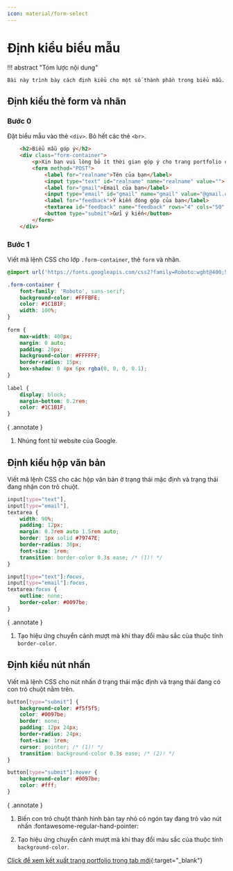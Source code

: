 ```yaml
---
icon: material/form-select
---
```


# Định kiểu biểu mẫu

!!! abstract "Tóm lược nội dung"

    Bài này trình bày cách định kiểu cho một số thành phần trong biểu mẫu.

## Định kiểu thẻ form và nhãn

### Bước 0

Đặt biểu mẫu vào thẻ `<div>`. Bỏ hết các thẻ `<br>`.

```html title="portfolio.html" linenums="115" hl_lines="2 13"
    <h2>Biểu mẫu góp ý</h2>
    <div class="form-container">
        <p>Xin bạn vui lòng bỏ ít thời gian góp ý cho trang portfolio của mình</p>
        <form method="POST">
            <label for="realname">Tên của bạn</label>
            <input type="text" id="realname" name="realname" value="">
            <label for="gmail">Email của bạn</label>
            <input type="email" id="gmail" name="gmail" value="@gmail.com">
            <label for="feedback">Ý kiến đóng góp của bạn</label>
            <textarea id="feedback" name="feedback" rows="4" cols="50" required></textarea>
            <button type="submit">Gửi ý kiến</button>
        </form>   
    </div>
```

### Bước 1

Viết mã lệnh CSS cho lớp `.form-container`, thẻ `form` và nhãn.

```css title="style.css" linenums="99"
@import url('https://fonts.googleapis.com/css2?family=Roboto:wght@400;500&display=swap'); /* (1)! */

.form-container {
    font-family: 'Roboto', sans-serif;
    background-color: #FFFBFE;
    color: #1C1B1F;
    width: 100%;
}
 
form {
    max-width: 400px;
    margin: 0 auto;
    padding: 20px;
    background-color: #FFFFFF;
    border-radius: 15px;
    box-shadow: 0 4px 6px rgba(0, 0, 0, 0.1);
}
  
label {
    display: block;
    margin-bottom: 0.2rem;
    color: #1C1B1F;
}
```
{ .annotate }

1.  Nhúng font từ website của Google.

## Định kiểu hộp văn bản

Viết mã lệnh CSS cho các hộp văn bản ở trạng thái mặc định và trạng thái đang nhận con trỏ chuột.

```css title="style.css" linenums="123"
input[type="text"],
input[type="email"],
textarea {
    width: 90%;
    padding: 12px;
    margin: 0.3rem auto 1.5rem auto;
    border: 1px solid #79747E;
    border-radius: 30px;
    font-size: 1rem;
    transition: border-color 0.3s ease; /* (1)! */
}

input[type="text"]:focus,
input[type="email"]:focus,
textarea:focus {
    outline: none;
    border-color: #0097be;
}
```
{ .annotate }

1.  Tạo hiệu ứng chuyển cảnh mượt mà khi thay đổi màu sắc của thuộc tính `border-color`.

## Định kiểu nút nhấn

Viết mã lệnh CSS cho nút nhấn ở trạng thái mặc định và trạng thái đang có con trỏ chuột nằm trên.

```css title="style.css" linenums="142"
button[type="submit"] {
    background-color: #f5f5f5;
    color: #0097be;
    border: none;
    padding: 12px 24px;
    border-radius: 24px;
    font-size: 1rem;
    cursor: pointer; /* (1)! */
    transition: background-color 0.3s ease; /* (2)! */
}

button[type="submit"]:hover {
    background-color: #0097be;
    color: #fff;
}
```
{ .annotate }

1.  Biến con trỏ chuột thành hình bàn tay nhỏ có ngón tay đang trỏ vào nút nhấn :fontawesome-regular-hand-pointer:

2.  Tạo hiệu ứng chuyển cảnh mượt mà khi thay đổi màu sắc của thuộc tính `background-color`.

[Click để xem kết xuất trang portfolio trong tab mới](css-form/portfolio.html#end){:target="_blank"}